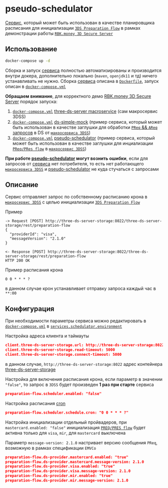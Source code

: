 # pseudo-schedulator

[Сервис](https://github.com/rbkmoney/three-ds-server-compose/blob/master/pseudo-schedulator/pom.xml), который может быть использован в качестве планировщика расписания для инициализации [`3DS Preparation Flow`](https://github.com/rbkmoney/three-ds-server-compose/blob/master/docs/EMVCo_Protocol_and_Core_Functions_Specification_v2.2.0.pdf) в рамках демонстрации работы [`RBK.money 3D Secure Server`](https://github.com/rbkmoney/three-ds-server)

## Использование

```bash
docker-compose up -d
```

Cборка и запуск [сервиса](https://github.com/rbkmoney/three-ds-server-compose/blob/master/pseudo-schedulator/pom.xml) полностью автоматизированы и производится внутри докера, дополнительно локально (`maven`, `openjdk11` и тд) ничего устанавливать не нужно. Сборка [сервиса](https://github.com/rbkmoney/three-ds-server-compose/blob/master/pseudo-schedulator/pom.xml) описана в [`Dockerfile`](https://github.com/rbkmoney/three-ds-server-compose/blob/master/pseudo-schedulator/Dockerfile), запуск описан в [`docker-compose.yml`](https://github.com/rbkmoney/three-ds-server-compose/blob/master/pseudo-schedulator/docker-compose.yml)

**Обращаем внимание**, для корректного демо [RBK.money 3D Secure Server](https://github.com/rbkmoney/three-ds-server) порядок запуска:

1. [`docker-compose.yml`](https://github.com/rbkmoney/three-ds-server-compose/blob/master/docker-compose.yml) [three-ds-server macroservice](https://github.com/rbkmoney/three-ds-server-compose/blob/master/README.md) (сам макросервис 3DSS)
2. [`docker-compose.yml`](https://github.com/rbkmoney/three-ds-server-compose/blob/master/ds-simple-mock/docker-compose.yml) [ds-simple-mock](https://github.com/rbkmoney/three-ds-server-compose/blob/master/ds-simple-mock/README.md) (пример сервиса, который может быть использован в качестве заглушки для обработки [`PReq` && `AReq` запросов](https://github.com/rbkmoney/three-ds-server-compose/blob/master/docs/EMVCo_Protocol_and_Core_Functions_Specification_v2.2.0.pdf) в DS от [`макросервиса 3DSS`](https://github.com/rbkmoney/three-ds-server-compose/blob/master/README.md))
3. [`docker-compose.yml`](https://github.com/rbkmoney/three-ds-server-compose/blob/master/pseudo-schedulator/docker-compose.yml) [pseudo-schedulator](https://github.com/rbkmoney/three-ds-server-compose/blob/master/pseudo-schedulator/README.md) (пример сервиса, который может быть использован в качестве заглушки для инциализации [`PReq/PRes flow`](https://github.com/rbkmoney/three-ds-server-compose/blob/master/docs/EMVCo_Protocol_and_Core_Functions_Specification_v2.2.0.pdf) в [`макросервис 3DSS`](https://github.com/rbkmoney/three-ds-server-compose/blob/master/README.md))

**При работе [pseudo-schedulator](https://github.com/rbkmoney/three-ds-server-compose/tree/master/pseudo-schedulator) могут вознить ошибки**, если для запросов от [сервиса](https://github.com/rbkmoney/three-ds-server-compose/blob/master/pseudo-schedulator/pom.xml) нет потребителя, то есть нет работающего [`макросервиса 3DSS`](https://github.com/rbkmoney/three-ds-server-compose) и [pseudo-schedulator](https://github.com/rbkmoney/three-ds-server-compose/tree/master/pseudo-schedulator) не куда стучаться с запросами

## Описание

Сервис отправляет запрос по собственному расписанию крона в [`макросервис 3DSS`](https://github.com/rbkmoney/three-ds-server-compose) с целью инициализации [`3DS Preparation Flow`](https://github.com/rbkmoney/three-ds-server-compose/blob/master/docs/EMVCo_Protocol_and_Core_Functions_Specification_v2.2.0.pdf)

Пример 
```
-> Request [POST] http://three-ds-server-storage:8022/three-ds-server-storage/rest/preparation-flow
{
  "providerId": "visa",
  "messageVersion": "2.1.0"
}

<- Response [POST] http://three-ds-server-storage:8022/three-ds-server-storage/rest/preparation-flow
HTTP 200 OK
```

Пример расписания крона
```
0 0 * * * ?
```
в данном случае крон устанавливает отправку запроса каждый час в ```**:00```

## Конфигурация

При необходимости параметры сервиса можно редактировать в [`docker-compose.yml`](https://github.com/rbkmoney/three-ds-server-compose/blob/master/pseudo-schedulator/docker-compose.yml) в [`services.schedulator.environment`](https://github.com/rbkmoney/three-ds-server-compose/blob/master/pseudo-schedulator/docker-compose.yml#L10)

Настройка адреса клиента и таймауты
```json
client.three-ds-server-storage.url: http://three-ds-server-storage:8022/three-ds-server-storage/rest/preparation-flow
client.three-ds-server-storage.read-timeout: 5000
client.three-ds-server-storage.connect-timeout: 5000
```
в данном случае, `http://three-ds-server-storage:8022` адрес контейнера [three-ds-server-storage](https://github.com/rbkmoney/three-ds-server-compose/blob/217511fd6f0c162b69c9d293cc83f4cadded9163/docker-compose.yml#L19)

Настройка для включения расписания крона, если параметр в значении `"false"`, то запрос в `3DSS` будет произведен **1 раз при старте** сервиса
```json
preparation-flow.scheduler.enabled: "false"
```

Настройка расписания [cron](https://www.freeformatter.com/cron-expression-generator-quartz.html)
```json
preparation-flow.scheduler.schedule.cron: "0 0 * * * ?"
```

Настройка инициализации отдельный пройвадеров, при `mastercard.enabled: "false"` инициализация [`PREQ/PRES flow`](https://github.com/rbkmoney/three-ds-server-compose/blob/master/docs/EMVCo_Protocol_and_Core_Functions_Specification_v2.2.0.pdf) будет активна только для `visa`, `mir`, для `mastercard` выключена

Параметр `message-version: 2.1.0` настривает версию сообщения `PReq`, возможную в рамках спецификации `EMVCo`
```json
preparation-flow.ds-provider.mastercard.enabled: "true"
preparation-flow.ds-provider.mastercard.message-version: 2.1.0      
preparation-flow.ds-provider.visa.enabled: "true"
preparation-flow.ds-provider.visa.message-version: 2.1.0
preparation-flow.ds-provider.mir.enabled: "true"
preparation-flow.ds-provider.mir.message-version: 2.1.0
```
